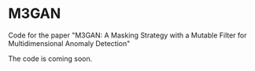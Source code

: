 # M3GAN
Code for the paper "M3GAN: A Masking Strategy with a Mutable Filter for Multidimensional Anomaly Detection"

The code is coming soon.
